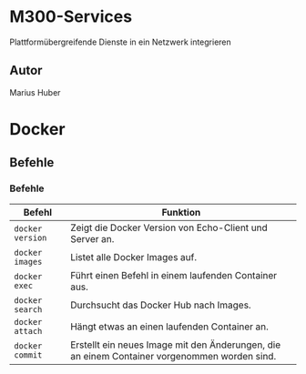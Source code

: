 # M300-Services
Plattformübergreifende Dienste in ein Netzwerk integrieren

## Autor
Marius Huber

# Docker
## Befehle
### Befehle
| Befehl            | Funktion                                             |
| -------------     | ---------------------------------------------------- | 
| ```docker version```      | Zeigt die Docker Version von Echo-Client und Server an. |
| ```docker images```        | Listet alle Docker Images auf. |
| ```docker exec```       | Führt einen Befehl in einem laufenden Container aus. |
| ```docker search```    | Durchsucht das Docker Hub nach Images. |
| ```docker attach```      | Hängt etwas an einen laufenden Container an. |
| ```docker commit```   | Erstellt ein neues Image mit den Änderungen, die an einem Container vorgenommen worden sind. |
